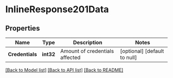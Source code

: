 # InlineResponse201Data

## Properties
Name | Type | Description | Notes
------------ | ------------- | ------------- | -------------
**Credentials** | **int32** | Amount of credentials affected | [optional] [default to null]

[[Back to Model list]](../README.md#documentation-for-models) [[Back to API list]](../README.md#documentation-for-api-endpoints) [[Back to README]](../README.md)

